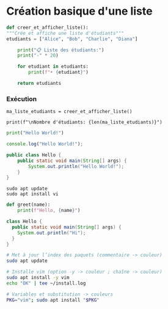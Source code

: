 # Création basique d'une liste

```python title="Liste en python"
def creer_et_afficher_liste():
"""Crée et affiche une liste d'étudiants"""
etudiants = ["Alice", "Bob", "Charlie", "Diana"]

    print("📋 Liste des étudiants:")
    print("-" * 20)

    for etudiant in etudiants:
        print(f"• {etudiant}")

    return etudiants
```

### Exécution

```
ma_liste_etudiants = creer_et_afficher_liste()

print(f"\nNombre d'étudiants: {len(ma_liste_etudiants)}")
```

```python title="Python"
print("Hello World!")
```

```javascript title="JavaScript"
console.log("Hello World!");
```

```java title="Java"
public class Hello {
    public static void main(String[] args) {
        System.out.println("Hello World!");
    }
}
```

```
sudo apt update
sudo apt install vi
```

```python
def greet(name):
    print(f"Hello, {name}")
```

```java
class Hello {
  public static void main(String[] args) {
    System.out.println("Hi");
  }
}
```

```bash
# Met à jour l’index des paquets (commentaire -> couleur)
sudo apt update

# Installe vim (option -y -> couleur ; chaîne -> couleur)
sudo apt install -y vim
echo "OK" | tee ~/install.log

# Variables et substitution -> couleurs
PKG="vim"; sudo apt install "$PKG"
```
